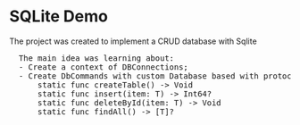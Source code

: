 <h1>SQLite Demo</h1>

<p>The project was created to implement a CRUD database with Sqlite</p>
<pre>
  The main idea was learning about:
  - Create a context of DBConnections;
  - Create DbCommands with custom Database based with protocols:
      static func createTable() -> Void
      static func insert(item: T) -> Int64?
      static func deleteById(item: T) -> Void
      static func findAll() -> [T]?
</pre>
